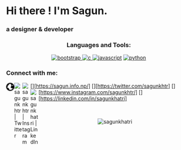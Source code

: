 # Hi there ! I'm Sagun.
### a designer & developer

<h3 align="center">Languages and Tools:</h3>
<p align="center"> <a href="https://getbootstrap.com" target="_blank"> <img src="https://devicons.github.io/devicon/devicon.git/icons/bootstrap/bootstrap-plain.svg" alt="bootstrap" width="40" height="40"/> </a> <a href="https://www.cprogramming.com/" target="_blank"> <img src="https://devicons.github.io/devicon/devicon.git/icons/c/c-original.svg" alt="c" width="40" height="40"/> </a> <a href="https://developer.mozilla.org/en-US/docs/Web/JavaScript" target="_blank"> <img src="https://devicons.github.io/devicon/devicon.git/icons/javascript/javascript-original.svg" alt="javascript" width="40" height="40"/></a> <a href="https://www.python.org" target="_blank"> <img src="https://devicons.github.io/devicon/devicon.git/icons/python/python-original.svg" alt="python" width="40" height="40"/> </a> </p>

### Connect with me:

[<img align="left" alt="sagun.info.np" width="22px" src="https://raw.githubusercontent.com/iconic/open-iconic/master/svg/globe.svg" />][https://sagun.info.np/]
[<img align="left" alt="sagunkhtr | Twitter" width="22px" src="https://cdn.jsdelivr.net/npm/simple-icons@v3/icons/twitter.svg" />][https://twitter.com/sagunkhtr]
[<img align="left" alt="sagunkhtr | Instagram" width="22px" src="https://cdn.jsdelivr.net/npm/simple-icons@v3/icons/instagram.svg" />][https://www.instagram.com/sagunkhtr/]
[<img align="left" alt="sagunkhatri | LinkedIn" width="22px" src="https://cdn.jsdelivr.net/npm/simple-icons@v3/icons/linkedin.svg" />][https://linkedin.com/in/sagunkhatri]

<br />
<p align="center"><img align="center" src="https://github-readme-stats.vercel.app/api?username=sagunkhatri&show_icons=true" alt="sagunkhatri" /></p>
